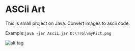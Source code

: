 ASCii Art
==========

This is small project on Java. Convert images to ascii code. 

Example:`java -jar Ascii.jar D:\Trol\myPict.png`

![alt tag](http://ptaha-pavel.bl.ee/tmp/trol.jpg)